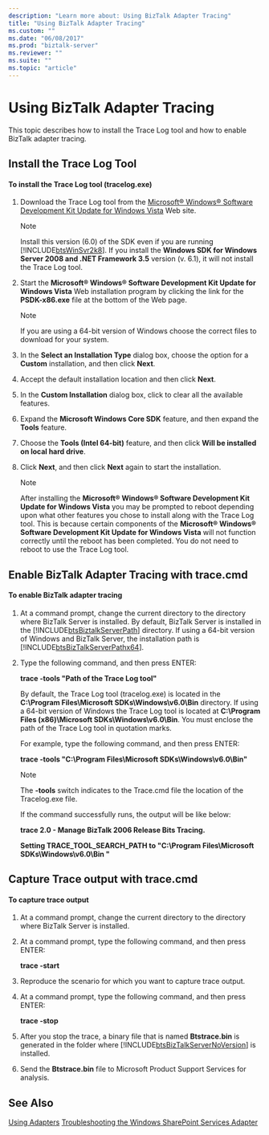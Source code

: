 ```yaml
---
description: "Learn more about: Using BizTalk Adapter Tracing"
title: "Using BizTalk Adapter Tracing"
ms.custom: ""
ms.date: "06/08/2017"
ms.prod: "biztalk-server"
ms.reviewer: ""
ms.suite: ""
ms.topic: "article"
---
```

# Using BizTalk Adapter Tracing
This topic describes how to install the Trace Log tool and how to enable BizTalk adapter tracing.

## Install the Trace Log Tool

#### To install the Trace Log tool (tracelog.exe)

1. Download the Trace Log tool from the [Microsoft® Windows® Software Development Kit Update for Windows Vista](https://www.microsoft.com/download/details.aspx?id=14477) Web site.

   > [!NOTE]
   >  Install this version (6.0) of the SDK even if you are running [!INCLUDE[btsWinSvr2k8](../includes/btswinsvr2k8-md.md)]. If you install the **Windows SDK for Windows Server 2008 and .NET Framework 3.5** version (v. 6.1), it will not install the Trace Log tool.

2. Start the **Microsoft® Windows® Software Development Kit Update for Windows Vista** Web installation program by clicking the link for the **PSDK-x86.exe** file at the bottom of the Web page.

   > [!NOTE]
   >  If you are using a 64-bit version of Windows choose the correct files to download for your system.

3. In the **Select an Installation Type** dialog box, choose the option for a **Custom** installation, and then click **Next**.

4. Accept the default installation location and then click **Next**.

5. In the **Custom Installation** dialog box, click to clear all the available features.

6. Expand the **Microsoft Windows Core SDK** feature, and then expand the **Tools** feature.

7. Choose the **Tools (Intel 64-bit)** feature, and then click **Will be installed on local hard drive**.

8. Click **Next**, and then click **Next** again to start the installation.

   > [!NOTE]
   >  After installing the **Microsoft® Windows® Software Development Kit Update for Windows Vista** you may be prompted to reboot depending upon what other features you chose to install along with the Trace Log tool. This is because certain components of the **Microsoft® Windows® Software Development Kit Update for Windows Vista** will not function correctly until the reboot has been completed. You do not need to reboot to use the Trace Log tool.

## Enable BizTalk Adapter Tracing with trace.cmd

#### To enable BizTalk adapter tracing

1. At a command prompt, change the current directory to the directory where BizTalk Server is installed. By default, BizTalk Server is installed in the [!INCLUDE[btsBiztalkServerPath](../includes/btsbiztalkserverpath-md.md)] directory.  If using a 64-bit version of Windows and BizTalk Server, the installation path is [!INCLUDE[btsBizTalkServerPathx64](../includes/btsbiztalkserverpathx64-md.md)].

2. Type the following command, and then press ENTER:

    **trace -tools "Path of the Trace Log tool"**

    By default, the Trace Log tool (tracelog.exe) is located in the **C:\Program Files\Microsoft SDKs\Windows\v6.0\Bin** directory. If using a 64-bit version of Windows the Trace Log tool is located at **C:\Program Files (x86)\Microsoft SDKs\Windows\v6.0\Bin**.  You must enclose the path of the Trace Log tool in quotation marks.

    For example, type the following command, and then press ENTER:

    **trace -tools "C:\Program Files\Microsoft SDKs\Windows\v6.0\Bin"**

   > [!NOTE]
   >  The **-tools** switch indicates to the Trace.cmd file the location of the Tracelog.exe file.
   >
   >  If the command successfully runs, the output will be like below:
   >
   >  **trace 2.0 - Manage BizTalk 2006 Release Bits Tracing.**
   >
   >  **Setting TRACE_TOOL_SEARCH_PATH to "C:\Program Files\Microsoft SDKs\Windows\v6.0\Bin "**

## Capture Trace output with trace.cmd

#### To capture trace output

1. At a command prompt, change the current directory to the directory where BizTalk Server is installed.

2. At a command prompt, type the following command, and then press ENTER:

    **trace -start**

3. Reproduce the scenario for which you want to capture trace output.

4. At a command prompt, type the following command, and then press ENTER:

    **trace -stop**

5. After you stop the trace, a binary file that is named **Btstrace.bin** is generated in the folder where [!INCLUDE[btsBizTalkServerNoVersion](../includes/btsbiztalkservernoversion-md.md)] is installed.

6. Send the **Btstrace.bin** file to Microsoft Product Support Services for analysis.

## See Also
 [Using Adapters](../core/using-adapters.md)
 [Troubleshooting the Windows SharePoint Services Adapter](../core/troubleshooting-the-windows-sharepoint-services-adapter.md)
